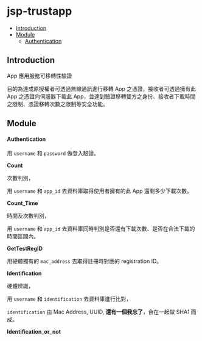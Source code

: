 # jsp-trustapp

* [Introduction](#introduction)
* [Module](#Module)
	* [Authentication](#Authentication)

<h2 id = "introduction">Introduction</h2>

App 應用服務可移轉性驗證

目的為達成原授權者可透過無線通訊進行移轉 App 之憑證，接收者可透過擁有此 App 之憑證向伺服器下載此 App，並達到驗證移轉雙方之身份、接收者下載時間之限制、憑證移轉次數之限制等安全功能。

<h2 id = "Module">Module</h2>

<h4 id = "Authentication">Authentication</h4>

用 `username` 和 `password` 做登入驗證。

**Count**

次數判別，

用 `username` 和 `app_id` 去資料庫取得使用者擁有的此 App 還剩多少下載次數。

**Count_Time**

時間及次數判別，

用 `username` 和 `app_id` 去資料庫同時判別是否還有下載次數、是否在合法下載的時間區間內。

**GetTestRegID**

用硬體獨有的 `mac_address` 去取得註冊時對應的 registration ID。

**Identification**

硬體辨識，

用 `username` 和 `identification` 去資料庫進行比對，

`identification` 由 Mac Address, UUID, **還有一個我忘了**，合在一起做 SHA1 而成。

**Identification_or_not**

